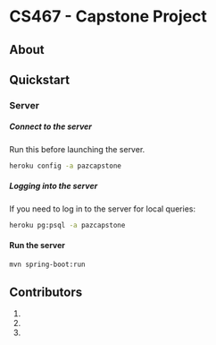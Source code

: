# CS467 - Capstone Project

## About
<description>

## Quickstart
<instructions>

### Server

##### Connect to the server
Run this before launching the server.
```bash
heroku config -a pazcapstone
```

##### Logging into the server
If you need to log in to the server for
local queries:
```bash
heroku pg:psql -a pazcapstone
```

#### Run the server

```bash
mvn spring-boot:run
```

## Contributors
1.
2.
3.

